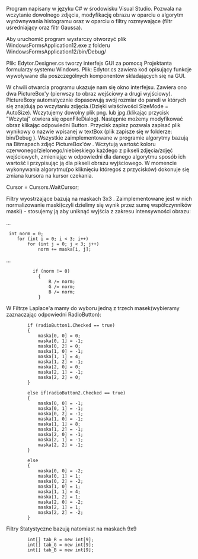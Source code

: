 Program napisany w języku C# w środowisku Visual Studio. Pozwala na wczytanie dowolnego zdjęcia, modyfikację obrazu w oparciu o algorytm wyrównywania histogramu oraz w oparciu o filtry rozmywające (filtr uśredniający oraz filtr Gaussa).

Aby uruchomić program wystarczy otworzyć plik WindowsFormsApplication12.exe z folderu WindowsFormsApplication12/bin/Debug/

Plik: Edytor.Designer.cs tworzy interfejs GUI za pomocą Projektanta formularzy systemu Windows. Plik: Edytor.cs zawiera kod opisujący funkcje wywoływane dla poszczególnych komponentów składających się na GUI.

W chwili otwarcia programu ukazuje nam się okno interfejsu. Zawiera ono dwa PictureBox'y (pierwszy to obraz wejściowy a drugi wyjściowy). PictureBoxy automatycznie dopasowują swój rozmiar do paneli w których się znajdują po wczytaniu zdjęcia.(Dzięki właściwości SizeMode = AutoSize). Wczytujemy dowolny plik png. lub jpg.(klikając przycisk "Wczytaj" otwiera się openFileDialog). Następnie możemy modyfikować obraz klikając odpowiedni Button. Przycisk zapisz pozwala zapisać plik wynikowy o nazwie wpisanej w textBox (plik zapisze się w folderze: bin/Debug ). Wszystkie zaimplementowane w programie algorytmy bazują na Bitmapach zdjęć PictureBox'ów . Wczytują wartość koloru czerwonego/zielonego/niebieskiego każdego z pikseli zdjęcia/zdjęć wejściowych, zmieniając w odpowiedni dla danego algorytmu sposób ich wartość i przypisując ją dla pikseli obrazu wyjściowego. W momencie wykonywania algorytmu(po kliknięciu któregoś z przycisków) dokonuje się zmiana kursora na kursor czekania.

Cursor = Cursors.WaitCursor;

Filtry wyostrzające bazują na maskach 3x3 . Zaimplementowane jest w nich normalizowanie maski(czyli dzielimy się wynik przez sumę współczynników maski) - stosujemy ją aby uniknąć wyjścia z zakresu intensywności obrazu:

...

     int norm = 0;
        for (int i = 0; i < 3; i++)    
            for (int j = 0; j < 3; j++)
                norm += maska[i, j];
...

              if (norm != 0)
                {
                    R /= norm;
                    G /= norm;
                    B /= norm;
                }
                
  W Filtrze Laplace'a mamy do wyboru jedną z trzech masek(wybieramy zaznaczając odpowiedni RadioButton):
  
            if (radioButton1.Checked == true)
            {
                maska[0, 0] = 0;
                maska[0, 1] = -1;
                maska[0, 2] = 0;
                maska[1, 0] = -1;
                maska[1, 1] = 4;
                maska[1, 2] = -1;
                maska[2, 0] = 0;
                maska[2, 1] = -1;
                maska[2, 2] = 0;
            }
            
            else if(radioButton2.Checked == true)
            { 
                maska[0, 0] = -1;
                maska[0, 1] = -1;
                maska[0, 2] = -1;
                maska[1, 0] = -1;
                maska[1, 1] = 8;
                maska[1, 2] = -1;
                maska[2, 0] = -1;
                maska[2, 1] = -1;
                maska[2, 2] = -1;
            }
            
            else
            {
                maska[0, 0] = -2;
                maska[0, 1] = 1;
                maska[0, 2] = -2;
                maska[1, 0] = 1;
                maska[1, 1] = 4;
                maska[1, 2] = 1;
                maska[2, 0] = -2;
                maska[2, 1] = 1;
                maska[2, 2] = -2;
            }
                
 Filtry Statystyczne bazują natomiast na maskach 9x9      
 
            int[] tab_R = new int[9];
            int[] tab_G = new int[9];
            int[] tab_B = new int[9];
